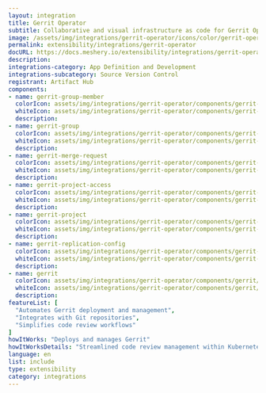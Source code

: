 ```yaml
---
layout: integration
title: Gerrit Operator
subtitle: Collaborative and visual infrastructure as code for Gerrit Operator
image: /assets/img/integrations/gerrit-operator/icons/color/gerrit-operator-color.svg
permalink: extensibility/integrations/gerrit-operator
docURL: https://docs.meshery.io/extensibility/integrations/gerrit-operator
description: 
integrations-category: App Definition and Development
integrations-subcategory: Source Version Control
registrant: Artifact Hub
components: 
- name: gerrit-group-member
  colorIcon: assets/img/integrations/gerrit-operator/components/gerrit-group-member/icons/color/gerrit-group-member-color.svg
  whiteIcon: assets/img/integrations/gerrit-operator/components/gerrit-group-member/icons/white/gerrit-group-member-white.svg
  description: 
- name: gerrit-group
  colorIcon: assets/img/integrations/gerrit-operator/components/gerrit-group/icons/color/gerrit-group-color.svg
  whiteIcon: assets/img/integrations/gerrit-operator/components/gerrit-group/icons/white/gerrit-group-white.svg
  description: 
- name: gerrit-merge-request
  colorIcon: assets/img/integrations/gerrit-operator/components/gerrit-merge-request/icons/color/gerrit-merge-request-color.svg
  whiteIcon: assets/img/integrations/gerrit-operator/components/gerrit-merge-request/icons/white/gerrit-merge-request-white.svg
  description: 
- name: gerrit-project-access
  colorIcon: assets/img/integrations/gerrit-operator/components/gerrit-project-access/icons/color/gerrit-project-access-color.svg
  whiteIcon: assets/img/integrations/gerrit-operator/components/gerrit-project-access/icons/white/gerrit-project-access-white.svg
  description: 
- name: gerrit-project
  colorIcon: assets/img/integrations/gerrit-operator/components/gerrit-project/icons/color/gerrit-project-color.svg
  whiteIcon: assets/img/integrations/gerrit-operator/components/gerrit-project/icons/white/gerrit-project-white.svg
  description: 
- name: gerrit-replication-config
  colorIcon: assets/img/integrations/gerrit-operator/components/gerrit-replication-config/icons/color/gerrit-replication-config-color.svg
  whiteIcon: assets/img/integrations/gerrit-operator/components/gerrit-replication-config/icons/white/gerrit-replication-config-white.svg
  description: 
- name: gerrit
  colorIcon: assets/img/integrations/gerrit-operator/components/gerrit/icons/color/gerrit-color.svg
  whiteIcon: assets/img/integrations/gerrit-operator/components/gerrit/icons/white/gerrit-white.svg
  description: 
featureList: [
  "Automates Gerrit deployment and management",
  "Integrates with Git repositories",
  "Simplifies code review workflows"
]
howItWorks: "Deploys and manages Gerrit"
howItWorksDetails: "Streamlined code review management within Kubernetes"
language: en
list: include
type: extensibility
category: integrations
---
```


